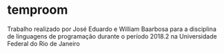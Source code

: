 # temproom
Trabalho realizado por José Eduardo e William Baarbosa para a disciplina de linguagens de programação durante o período 2018.2 na Universidade Federal do Rio de Janeiro
